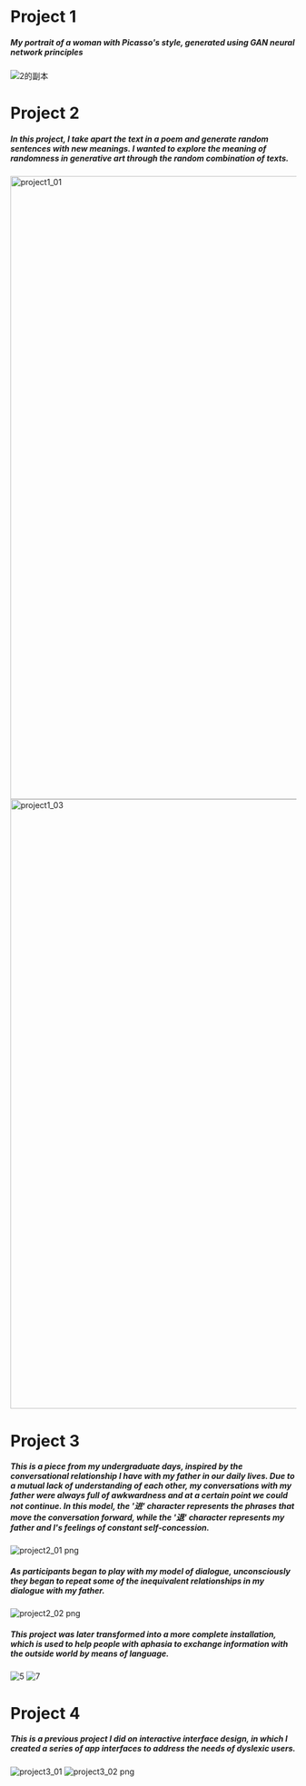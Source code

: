 # Project 1
##### My portrait of a woman with Picasso's style, generated using GAN neural network principles
![2的副本](https://user-images.githubusercontent.com/91987208/167113005-70446981-bad0-4cd6-a3e3-a76fa4d9d647.png)

# Project 2
##### In this project, I take apart the text in a poem and generate random sentences with new meanings. I wanted to explore the meaning of randomness in generative art through the random combination of texts.
<img width="1098" alt="project1_01" src="https://user-images.githubusercontent.com/91987208/167112637-ec7d5f59-0447-4b1d-830d-2d2713a82762.png">
<img width="1074" alt="project1_03" src="https://user-images.githubusercontent.com/91987208/167112765-4f0f9f05-f87b-4264-8106-0fc18aeac010.png">

# Project 3
##### This is a piece from my undergraduate days, inspired by the conversational relationship I have with my father in our daily lives. Due to a mutual lack of understanding of each other, my conversations with my father were always full of awkwardness and at a certain point we could not continue. In this model, the '进' character represents the phrases that move the conversation forward, while the '退' character represents my father and I's feelings of constant self-concession.
![project2_01 png](https://user-images.githubusercontent.com/91987208/167114821-128b6590-19da-4333-8102-55ad1c0bac93.JPG)
##### As participants began to play with my model of dialogue, unconsciously they began to repeat some of the inequivalent relationships in my dialogue with my father.
![project2_02 png](https://user-images.githubusercontent.com/91987208/167115299-1dd77d77-0d1b-487f-94df-0c4c888e41e6.png)
##### This project was later transformed into a more complete installation, which is used to help people with aphasia to exchange information with the outside world by means of language.
![5](https://user-images.githubusercontent.com/91987208/167115586-4f6f7300-1a2d-4288-8fc0-095a05f3dc00.jpg)
![7](https://user-images.githubusercontent.com/91987208/167115600-c5a4ef1f-4afb-4adb-9ea4-bf04eef6de0a.jpg)

# Project 4
##### This is a previous project I did on interactive interface design, in which I created a series of app interfaces to address the needs of dyslexic users.
![project3_01](https://user-images.githubusercontent.com/91987208/167115945-53e80273-2c49-43dc-992e-f149ba1f7298.png)
![project3_02 png](https://user-images.githubusercontent.com/91987208/167115949-2b2ad7d3-30e2-44b5-b20c-532296697305.png)
